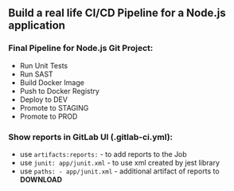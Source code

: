 ## Build a real life CI/CD Pipeline for a Node.js application

### Final Pipeline for Node.js Git Project:
* Run Unit Tests
* Run SAST
* Build Docker Image
* Push to Docker Registry
* Deploy to DEV
* Promote to STAGING
* Promote to PROD

### Show reports in GitLab UI (.gitlab-ci.yml):
* use `artifacts:reports:` - to add reports to the Job
* use `junit: app/junit.xml` - to use xml created by jest library
* use `paths: - app/junit.xml` - additional artifact of reports to **DOWNLOAD**
